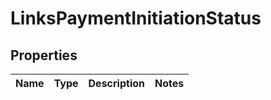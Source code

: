 # LinksPaymentInitiationStatus

## Properties
Name | Type | Description | Notes
------------ | ------------- | ------------- | -------------
